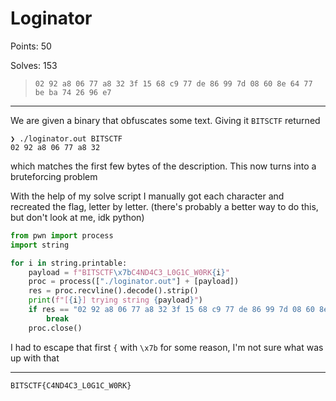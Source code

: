 # Loginator

Points: 50

Solves: 153

> `02 92 a8 06 77 a8 32 3f 15 68 c9 77 de 86 99 7d 08 60 8e 64 77 be ba 74 26 96 e7`

---

We are given a binary that obfuscates some text. Giving it `BITSCTF` returned 

```console
❯ ./loginator.out BITSCTF
02 92 a8 06 77 a8 32
```

which matches the first few bytes of the description. This now turns into a bruteforcing problem

With the help of my solve script I manually got each character and recreated the flag, letter by letter. (there's probably a better way to do this, but don't look at me, idk python)

```python
from pwn import process
import string

for i in string.printable:
    payload = f"BITSCTF\x7bC4ND4C3_L0G1C_W0RK{i}"
    proc = process(["./loginator.out"] + [payload])
    res = proc.recvline().decode().strip()
    print(f"[{i}] trying string {payload}")
    if res == "02 92 a8 06 77 a8 32 3f 15 68 c9 77 de 86 99 7d 08 60 8e 64 77 be ba 74 26 96 e7":
        break
    proc.close()
```

I had to escape that first `{` with `\x7b` for some reason, I'm not sure what was up with that

---

```sh
BITSCTF{C4ND4C3_L0G1C_W0RK}
```
